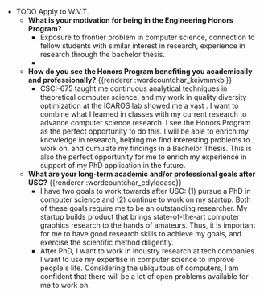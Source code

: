 - TODO Apply to W.V.T.
	- **What is your motivation for being in the Engineering Honors Program?**
		- Exposure to frontier problem in computer science, connection to fellow students with similar interest in research, experience in research through the bachelor thesis.
		-
	- **How do you see the Honors Program benefiting you academically and professionally?** {{renderer :wordcountchar_keivmmkbl}}
		- CSCI-675 taught me continuous analytical techniques in theoretical computer science, and my work in quality diversity optimization at the ICAROS lab showed me a vast . I want to combine what I learned in classes with my current research to advance computer science research. I see the Honors Program as the perfect opportunity to do this. I will be able to enrich my knowledge in research, helping me find interesting problems to work on, and cumulate my findings in a Bachelor Thesis. This is also the perfect opportunity for me to enrich my experience in support of my PhD application in the future.
	- **What are your long-term academic and/or professional goals after USC?** {{renderer :wordcountchar_edylqoase}}
		- I have two goals to work towards after USC: (1) pursue a PhD in computer science and (2) continue to work on my startup. Both of these goals require me to be an outstanding researcher. My startup builds product that brings state-of-the-art computer graphics research to the hands of amateurs. Thus, it is important for me to have good research skills to achieve my goals, and exercise the scientific method diligently.
		- After PhD, I want to work in industry research at tech companies. I want to use my expertise in computer science to improve people's life. Considering the ubiquitous of computers, I am confident that there will be a lot of open problems available for me to work on.
